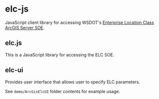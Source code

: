 elc-js
======

JavaScript client library for accessing WSDOT's [Enterprise Location Class ArcGIS Server SOE].

## elc.js ##
This is a JavaScript library for accessing the ELC SOE.

## elc-ui ##
Provides user interface that allows user to specify ELC parameters.

See `demo/ArcGisElcUI` folder contents for example usage.


[Enterprise Location Class ArcGIS Server SOE]:http://www.wsdot.wa.gov/geoservices/ArcGIS/rest/services/Shared/ElcRestSOE/MapServer/exts/ElcRestSoe/